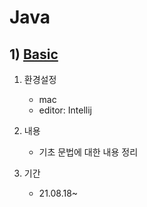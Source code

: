 # Java

## 1) [Basic](./basic/)

1. 환경설정
    - mac
    - editor: Intellij 

2. 내용
   - 기초 문법에 대한 내용 정리
   
3. 기간
   - 21.08.18~ 